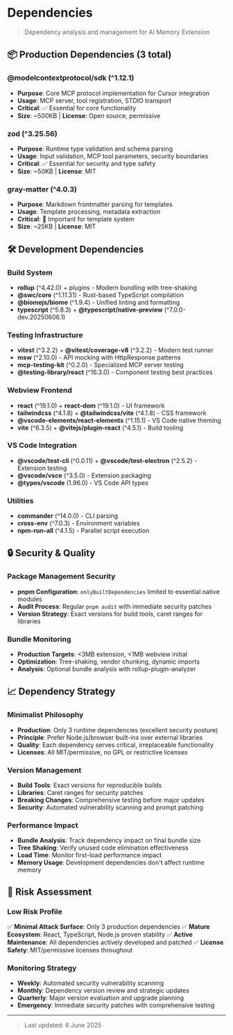 # Dependencies

> Dependency analysis and management for AI Memory Extension

## 📦 Production Dependencies (3 total)

### **@modelcontextprotocol/sdk** (^1.12.1)

- **Purpose**: Core MCP protocol implementation for Cursor integration
- **Usage**: MCP server, tool registration, STDIO transport
- **Critical**: ✅ Essential for core functionality
- **Size**: ~500KB | **License**: Open source, permissive

### **zod** (^3.25.56)

- **Purpose**: Runtime type validation and schema parsing
- **Usage**: Input validation, MCP tool parameters, security boundaries
- **Critical**: ✅ Essential for security and type safety
- **Size**: ~50KB | **License**: MIT

### **gray-matter** (^4.0.3)

- **Purpose**: Markdown frontmatter parsing for templates
- **Usage**: Template processing, metadata extraction
- **Critical**: 🔶 Important for template system
- **Size**: ~25KB | **License**: MIT

## 🛠 Development Dependencies

### **Build System**

- **rollup** (^4.42.0) + plugins - Modern bundling with tree-shaking
- **@swc/core** (^1.11.31) - Rust-based TypeScript compilation
- **@biomejs/biome** (^1.9.4) - Unified linting and formatting
- **typescript** (^5.8.3) + **@typescript/native-preview** (^7.0.0-dev.20250606.1)

### **Testing Infrastructure**

- **vitest** (^3.2.2) + **@vitest/coverage-v8** (^3.2.2) - Modern test runner
- **msw** (^2.10.0) - API mocking with HttpResponse patterns
- **mcp-testing-kit** (^0.2.0) - Specialized MCP server testing
- **@testing-library/react** (^16.3.0) - Component testing best practices

### **Webview Frontend**

- **react** (^19.1.0) + **react-dom** (^19.1.0) - UI framework
- **tailwindcss** (^4.1.8) + **@tailwindcss/vite** (^4.1.8) - CSS framework
- **@vscode-elements/react-elements** (^1.15.1) - VS Code native theming
- **vite** (^6.3.5) + **@vitejs/plugin-react** (^4.5.1) - Build tooling

### **VS Code Integration**

- **@vscode/test-cli** (^0.0.11) + **@vscode/test-electron** (^2.5.2) - Extension testing
- **@vscode/vsce** (^3.5.0) - Extension packaging
- **@types/vscode** (1.96.0) - VS Code API types

### **Utilities**

- **commander** (^14.0.0) - CLI parsing
- **cross-env** (^7.0.3) - Environment variables
- **npm-run-all** (^4.1.5) - Parallel script execution

## 🔒 Security & Quality

### **Package Management Security**

- **pnpm Configuration**: `onlyBuiltDependencies` limited to essential native modules
- **Audit Process**: Regular `pnpm audit` with immediate security patches
- **Version Strategy**: Exact versions for build tools, caret ranges for libraries

### **Bundle Monitoring**

- **Production Targets**: <3MB extension, <1MB webview initial
- **Optimization**: Tree-shaking, vendor chunking, dynamic imports
- **Analysis**: Optional bundle analysis with rollup-plugin-analyzer

## 📈 Dependency Strategy

### **Minimalist Philosophy**

- **Production**: Only 3 runtime dependencies (excellent security posture)
- **Principle**: Prefer Node.js/browser built-ins over external libraries
- **Quality**: Each dependency serves critical, irreplaceable functionality
- **Licenses**: All MIT/permissive, no GPL or restrictive licenses

### **Version Management**

- **Build Tools**: Exact versions for reproducible builds
- **Libraries**: Caret ranges for security patches
- **Breaking Changes**: Comprehensive testing before major updates
- **Security**: Automated vulnerability scanning and prompt patching

### **Performance Impact**

- **Bundle Analysis**: Track dependency impact on final bundle size
- **Tree Shaking**: Verify unused code elimination effectiveness
- **Load Time**: Monitor first-load performance impact
- **Memory Usage**: Development dependencies don't affect runtime memory

## 🚨 Risk Assessment

### **Low Risk Profile**

✅ **Minimal Attack Surface**: Only 3 production dependencies
✅ **Mature Ecosystem**: React, TypeScript, Node.js proven stability
✅ **Active Maintenance**: All dependencies actively developed and patched
✅ **License Safety**: MIT/permissive licenses throughout

### **Monitoring Strategy**

- **Weekly**: Automated security vulnerability scanning
- **Monthly**: Dependency version review and strategic updates
- **Quarterly**: Major version evaluation and upgrade planning
- **Emergency**: Immediate security patches with comprehensive testing

---

> Last updated: 6 June 2025
